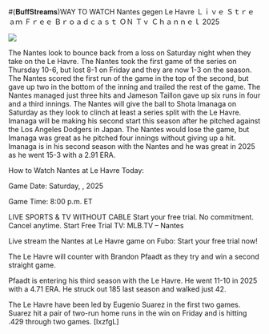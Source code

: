 #(𝐁𝐮𝐟𝐟𝐒𝐭𝐫𝐞𝐚𝐦𝐬)WAY TO WATCH Nantes gegen Le Havre Ｌｉｖｅ Ｓｔｒｅａｍ Ｆｒｅｅ Ｂｒｏａｄｃａｓｔ ＯＮ Ｔｖ Ｃｈａｎｎｅｌ  2025  
  
  
[![](https://i.imgur.com/qSNzIqt.png)](https://movie.rssnews.media/VWQSaEQa.php)  
  
The Nantes look to bounce back from a loss on Saturday night when they take on the Le Havre. The Nantes took the first game of the series on Thursday 10-6, but lost 8-1 on Friday and they are now 1-3 on the season. The Nantes scored the first run of the game in the top of the second, but gave up two in the bottom of the inning and trailed the rest of the game. The Nantes managed just three hits and Jameson Taillon gave up six runs in four and a third innings. The Nantes will give the ball to Shota Imanaga on Saturday as they look to clinch at least a series split with the Le Havre. Imanaga will be making his second start this season after he pitched against the Los Angeles Dodgers in Japan. The Nantes would lose the game, but Imanaga was great as he pitched four innings without giving up a hit. Imanaga is in his second season with the Nantes and he was great in 2025 as he went 15-3 with a 2.91 ERA.

How to Watch Nantes at Le Havre Today:

Game Date: Saturday, , 2025

Game Time: 8:00 p.m. ET

LIVE SPORTS & TV WITHOUT CABLE
Start your free trial. No commitment. Cancel anytime.
Start Free Trial
TV: MLB.TV – Nantes

Live stream the Nantes at Le Havre game on Fubo: Start your free trial now!

The Le Havre will counter with Brandon Pfaadt as they try and win a second straight game.

Pfaadt is entering his third season with the Le Havre. He went 11-10 in 2025 with a 4.71 ERA. He struck out 185 last season and walked just 42.

The Le Havre have been led by Eugenio Suarez in the first two games. Suarez hit a pair of two-run home runs in the win on Friday and is hitting .429 through two games. [IxzfgL]